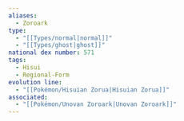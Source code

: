 ```yaml
---
aliases:
  - Zoroark
type:
  - "[[Types/normal|normal]]"
  - "[[Types/ghost|ghost]]"
national dex number: 571
tags:
  - Hisui
  - Regional-Form
evolution line:
  - "[[Pokémon/Hisuian Zorua|Hisuian Zorua]]"
associated:
  - "[[Pokémon/Unovan Zoroark|Unovan Zoroark]]"
---
```

